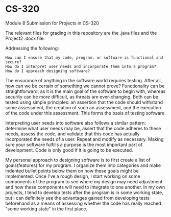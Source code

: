 # CS-320
Module 8 Submission for Projects in CS-320


The relevant files for grading in this repository are the .java files and the Project2 .docx file.

Addressing the following:

    How can I ensure that my code, program, or software is functional and secure?
    How do I interpret user needs and incorporate them into a program?
    How do I approach designing software?

The ensurance of anything in the software world requires testing. After all, how can we be certain of something we cannot prove? Functionality can be straightforward, as it is the main goal of the software to begin with, whereas security can be more difficult, as threats are ever-changing. Both can be tested using simple principles: an assertion that the code should withstand some assessment, the creation of such an assessment, and the execution of the code under this assessment. This forms the basis of testing software.

Interpreting user needs into software also follows a similar pattern: determine what user needs may be, assert that the code adheres to these needs, assess the code, and validate that this code has actually incorporated the needs of a user. Repeat and modify as necessary. Making sure your software fulfills a purpose is the most important part of development. Code is only good if it is going to be executed.

My personal approach to designing software is to first create a list of goals(features) for my program. I organize them into categories and make indented bullet points below them on how these goals might be implemented. Once I've a rough design, I start working on some components of the program to see where my design may need adjustment and how these components will need to integrate to one another. In my own projects, I tend to develop tests after the program is in some working state, but I can definitely see the advantages gained from developing tests beforehand as a means of assessing whether the code has really reached "some working state" in the first place.
